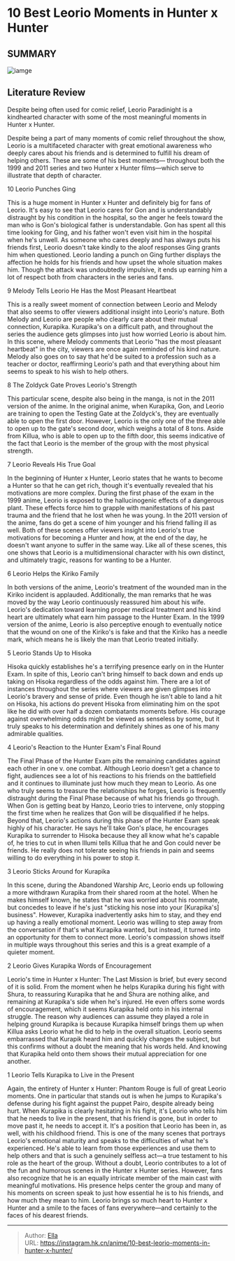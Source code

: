 # 10 Best Leorio Moments in Hunter x Hunter


## SUMMARY 

![iamge](https://static1.srcdn.com/wordpress/wp-content/uploads/2023/09/leorio-from-hunter-x-hunter-reading-through-a-book.jpg)

## Literature Review

Despite being often used for comic relief, Leorio Paradinight is a kindhearted character with some of the most meaningful moments in Hunter x Hunter. 





Despite being a part of many moments of comic relief throughout the show, Leorio is a multifaceted character with great emotional awareness who deeply cares about his friends and is determined to fulfill his dream of helping others. These are some of his best moments— throughout both the 1999 and 2011 series and two Hunter x Hunter films—which serve to illustrate that depth of character. 









 








 10  Leorio Punches Ging 
        

This is a huge moment in Hunter x Hunter and definitely big for fans of Leorio. It&#39;s easy to see that Leorio cares for Gon and is understandably distraught by his condition in the hospital, so the anger he feels toward the man who is Gon&#39;s biological father is understandable. Gon has spent all this time looking for Ging, and his father won&#39;t even visit him in the hospital when he&#39;s unwell. As someone who cares deeply and has always puts his friends first, Leorio doesn&#39;t take kindly to the aloof responses Ging grants him when questioned. Leorio landing a punch on Ging further displays the affection he holds for his friends and how upset the whole situation makes him. Though the attack was undoubtedly impulsive, it ends up earning him a lot of respect both from characters in the series and fans. 





 9  Melody Tells Leorio He Has the Most Pleasant Heartbeat 
        

 This is a really sweet moment of connection between Leorio and Melody that also seems to offer viewers additional insight into Leorio&#39;s nature. Both Melody and Leorio are people who clearly care about their mutual connection, Kurapika. Kurapika&#39;s on a difficult path, and throughout the series the audience gets glimpses into just how worried Leorio is about him. In this scene, where Melody comments that Leorio &#34;has the most pleasant heartbeat&#34; in the city, viewers are once again reminded of his kind nature. Melody also goes on to say that he&#39;d be suited to a profession such as a teacher or doctor, reaffirming Leorio&#39;s path and that everything about him seems to speak to his wish to help others.





 8  The Zoldyck Gate Proves Leorio&#39;s Strength 
        

This particular scene, despite also being in the manga, is not in the 2011 version of the anime. In the original anime, when Kurapika, Gon, and Leorio are training to open the Testing Gate at the Zoldyck&#39;s, they are eventually able to open the first door. However, Leorio is the only one of the three able to open up to the gate&#39;s second door, which weighs a total of 8 tons. Aside from Killua, who is able to open up to the fifth door, this seems indicative of the fact that Leorio is the member of the group with the most physical strength.





 7  Leorio Reveals His True Goal 
        

In the beginning of Hunter x Hunter, Leorio states that he wants to become a Hunter so that he can get rich, though it&#39;s eventually revealed that his motivations are more complex. During the first phase of the exam in the 1999 anime, Leorio is exposed to the hallucinogenic effects of a dangerous plant. These effects force him to grapple with manifestations of his past trauma and the friend that he lost when he was young.
In the 2011 version of the anime, fans do get a scene of him younger and his friend falling ill as well. Both of these scenes offer viewers insight into Leorio&#39;s true motivations for becoming a Hunter and how, at the end of the day, he doesn&#39;t want anyone to suffer in the same way. Like all of these scenes, this one shows that Leorio is a multidimensional character with his own distinct, and ultimately tragic, reasons for wanting to be a Hunter.





 6  Leorio Helps the Kiriko Family 
        

In both versions of the anime, Leorio&#39;s treatment of the wounded man in the Kiriko incident is applauded. Additionally, the man remarks that he was moved by the way Leorio continuously reassured him about his wife. Leorio&#39;s dedication toward learning proper medical treatment and his kind heart are ultimately what earn him passage to the Hunter Exam. In the 1999 version of the anime, Leorio is also perceptive enough to eventually notice that the wound on one of the Kiriko&#39;s is fake and that the Kiriko has a needle mark, which means he is likely the man that Leorio treated initially.





 5  Leorio Stands Up to Hisoka 
        

Hisoka quickly establishes he&#39;s a terrifying presence early on in the Hunter Exam. In spite of this, Leorio can&#39;t bring himself to back down and ends up taking on Hisoka regardless of the odds against him. There are a lot of instances throughout the series where viewers are given glimpses into Leorio&#39;s bravery and sense of pride. Even though he isn&#39;t able to land a hit on Hisoka, his actions do prevent Hisoka from eliminating him on the spot like he did with over half a dozen combatants moments before. His courage against overwhelming odds might be viewed as senseless by some, but it truly speaks to his determination and definitely shines as one of his many admirable qualities.





 4  Leorio&#39;s Reaction to the Hunter Exam&#39;s Final Round 
        

The Final Phase of the Hunter Exam pits the remaining candidates against each other in one v. one combat. Although Leorio doesn&#39;t get a chance to fight, audiences see a lot of his reactions to his friends on the battlefield and it continues to illuminate just how much they mean to Leorio. As one who truly seems to treasure the relationships he forges, Leorio is frequently distraught during the Final Phase because of what his friends go through.
When Gon is getting beat by Hanzo, Leorio tries to intervene, only stopping the first time when he realizes that Gon will be disqualified if he helps. Beyond that, Leorio&#39;s actions during this phase of the Hunter Exam speak highly of his character. He says he&#39;ll take Gon&#39;s place, he encourages Kurapika to surrender to Hisoka because they all know what he&#39;s capable of, he tries to cut in when Illumi tells Killua that he and Gon could never be friends. He really does not tolerate seeing his friends in pain and seems willing to do everything in his power to stop it.





 3  Leorio Sticks Around for Kurapika 
        

In this scene, during the Abandoned Warship Arc, Leorio ends up following a more withdrawn Kurapika from their shared room at the hotel. When he makes himself known, he states that he was worried about his roommate, but concedes to leave if he&#39;s just &#34;sticking his nose into your [Kurapika&#39;s] business&#34;. However, Kurapika inadvertently asks him to stay, and they end up having a really emotional moment. Leorio was willing to step away from the conversation if that&#39;s what Kurapika wanted, but instead, it turned into an opportunity for them to connect more. Leorio&#39;s compassion shows itself in multiple ways throughout this series and this is a great example of a quieter moment.





 2  Leorio Gives Kurapika Words of Encouragement 
        

Leorio&#39;s time in Hunter x Hunter: The Last Mission is brief, but every second of it is solid. From the moment when he helps Kurapika during his fight with Shura, to reassuring Kurapika that he and Shura are nothing alike, and remaining at Kurapika&#39;s side when he&#39;s injured. He even offers some words of encouragement, which it seems Kurapika held onto in his internal struggle. The reason why audiences can assume they played a role in helping ground Kurapika is because Kurapika himself brings them up when Killua asks Leorio what he did to help in the overall situation. Leorio seems embarrassed that Kurapik heard him and quickly changes the subject, but this confirms without a doubt the meaning that his words held. And knowing that Kurapika held onto them shows their mutual appreciation for one another.





 1  Leorio Tells Kurapika to Live in the Present 
        

Again, the entirety of Hunter x Hunter: Phantom Rouge is full of great Leorio moments. One in particular that stands out is when he jumps to Kurapika&#39;s defense during his fight against the puppet Pairo, despite already being hurt. When Kurapika is clearly hesitating in his fight, it&#39;s Leorio who tells him that he needs to live in the present, that his friend is gone, but in order to move past it, he needs to accept it. It&#39;s a position that Leorio has been in, as well, with his childhood friend. This is one of the many scenes that portrays Leorio&#39;s emotional maturity and speaks to the difficulties of what he&#39;s experienced. He&#39;s able to learn from those experiences and use them to help others and that is such a genuinely selfless act—a true testament to his role as the heart of the group.
Without a doubt, Leorio contributes to a lot of the fun and humorous scenes in the Hunter x Hunter series. However, fans also recognize that he is an equally intricate member of the main cast with meaningful motivations. His presence helps center the group and many of his moments on screen speak to just how essential he is to his friends, and how much they mean to him. Leorio brings so much heart to Hunter x Hunter and a smile to the faces of fans everywhere—and certainly to the faces of his dearest friends.

---

> Author: [Ella](https://instagram.hk.cn/)  
> URL: https://instagram.hk.cn/anime/10-best-leorio-moments-in-hunter-x-hunter/  

